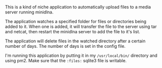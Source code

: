 This is a kind of niche application to automatically upload files to a media server running minidlna. 

The application watches a specified folder for files or directories being added to it. When one is added, it will transfer the file to the server using tar and netcat, then restart the minidlna server to add the file to it's list.

The application will delete files in the watched directory after a certain number of days. The number of days is set in the config file.

I'm running this application by putting it in my `/usr/local/bin/` directory and using pm2. Make sure that the `:files:` sqlite3 file is writable.